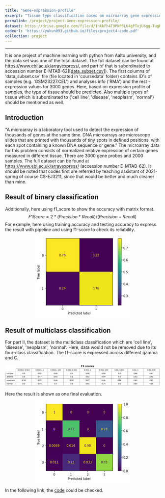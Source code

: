 ```yaml
---
title: "Gene-expression-profile"
excerpt: "Tissue type classification based on microarray gene expression profiles<br/><img src='/images/DNA-Microarray.png'>"
permalink: /project/project-Gene-expression-profile/
dataset: https://drive.google.com/file/d/1hkkFh4T9PkP5L64gPTxjU6gg-TugRYcR/view?usp=sharing
codeurl: 'https://yukun093.github.io/files/project4-code.pdf'
collection: project
---
```


------

It is one project of machine learning with python from Aalto university, and the data set was one of the total dataset. The full dataset can be found at https://www.ebi.ac.uk/arrayexpress/, and part of that is subordinated to accession number E-MTAB-62([[data_subset.csv](https://drive.google.com/file/d/14iq1ielpMPG-QXGdmt9NBdnWBmQ8HTI5/view?usp=sharing)]). The first columns of 'data_subset.csv' file (file located in 'coursedata' folder) contains ID's of samples (e.g. 'GSM23227.CEL') and analyses info ('RMA') and the rest - expression values for 3000 genes. Here, based on expression profile of samples, the type of tissue should be predicted. Also multiple types of tissue which is subordinated to {'cell line', 'disease', 'neoplasm', 'normal'} should be mentioned as well.

## Introduction

"A microarray is a laboratory tool used to detect the expression of thousands of genes at the same time. DNA microarrays are microscope slides that are printed with thousands of tiny spots in defined positions, with each spot containing a known DNA sequence or gene." The microarray data for this problem consists of normalized relative expression of certain genes measured in different tissue. There are 3000 gene probes and 2000 samples. The full dataset can be found at https://www.ebi.ac.uk/arrayexpress/ (accession number E-MTAB-62). It should be noted that codes first are referred by teaching assistant of 2021-spring of course CS-EJ3211, since that would be better and much cleaner than mine.

## Result of binary classification

Additionally, here using f1_score to show the accuracy with matrix format.
$$
F1 Score = 2 * (Precision * Recall) / (Precision + Recall)
$$
For example, here using training accuracy and testing accuracy to express the result with pipeline and using f1-score to check its reliability.

<div align=center><img src='/images/binary-classification.png'></div>

## Result of multiclass classification

For part II, the dataset is the multiclass classification which are 'cell line', 'disease', 'neoplasm', 'normal'. Here, data would not be removed due to its four-class classification. The f1-score is expressed across different gamma and C.

<div align=center><img src='/images/scores-for-test-set.png'></div>

Here the result is shown as one final evaluation.

<div align=center><img src='/images/final-evaluation.png'></div>

In the following link, the [code](https://yukun093.github.io/files/project4-code.pdf) could be checked.